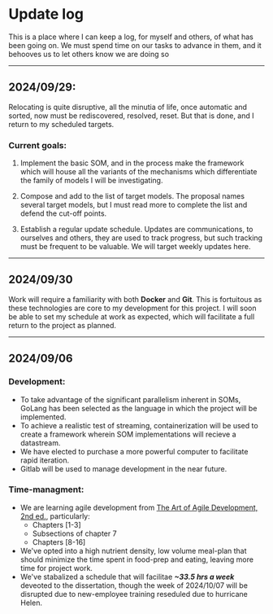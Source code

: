 # Update log

This is a place where I can keep a log, for myself and others, of what has been going on. We must spend time on our tasks to advance in them, and it behooves us to let others know we are  doing so

---

## 2024/09/29:

Relocating is quite disruptive, all the minutia of life, once automatic and sorted, now must be rediscovered, resolved, reset. But that is done, and I return to my scheduled targets.

### Current goals:

1. Implement the basic SOM, and in the process make the framework which will house all the variants of the mechanisms which differentiate the family of models I will be investigating.

2. Compose and add to the list of target models. The proposal names several target models, but I must read more to complete the list and defend the cut-off points.

3. Establish a regular update schedule. Updates are communications, to ourselves and others, they are used to track progress, but such tracking must be frequent to be valuable. We will target weekly updates here.

---

## 2024/09/30

Work will require a familiarity with both **Docker** and **Git**. This is fortuitous as these technologies are core to my development for this project. I will soon be able to set my schedule at work as expected, which will facilitate a full return to the project as planned.

---

## 2024/09/06

### Development:
- To take advantage of the significant parallelism inherent in SOMs, GoLang has been selected as the language in which the project will be implemented.
- To achieve a realistic test of streaming, containerization will be used to create a framework wherein SOM implementations will recieve a datastream.
- We have elected to purchase a more powerful computer to facilitate rapid iteration.
- Gitlab will be used to manage development in the near future.
  
### Time-managment:

- We are learning agile development from [The Art of Agile Development, 2nd ed.](https://www.amazon.com/Art-Agile-Development-James-Shore/dp/1492080691), particularly:
    - Chapters [1-3]
    - Subsections of chapter 7
    - Chapters [8-16]
- We've opted into a high nutrient density, low volume meal-plan that should minimize the time spent in food-prep and eating, leaving more time for project work.
- We've stabalized a schedule that will facilitae ***~33.5 hrs a week*** deveoted to the dissertation, though the week of 2024/10/07 will be disrupted due to new-employee training reseduled due to hurricane Helen.
